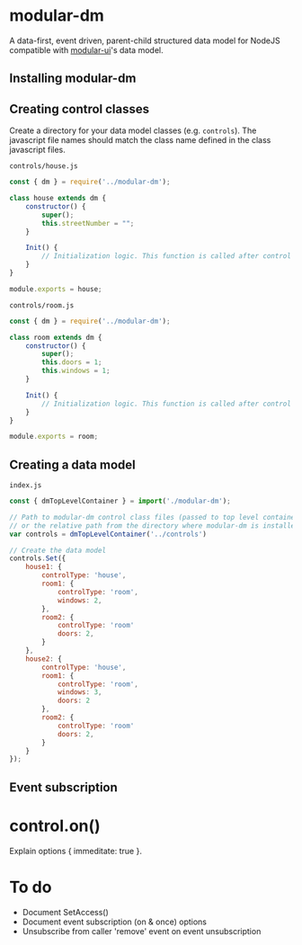 # modular-dm
A data-first, event driven, parent-child structured data model for NodeJS compatible with [modular-ui](https://github.com/bccsa/modular-ui)'s data model.

## Installing modular-dm


## Creating control classes
Create a directory for your data model classes (e.g. ```controls```). The javascript file names should match the class name defined in the class javascript files.

```controls/house.js```
```javascript
const { dm } = require('../modular-dm');

class house extends dm {
    constructor() {
        super();
        this.streetNumber = "";
    }

    Init() {
        // Initialization logic. This function is called after control creation.
    }
}

module.exports = house;
```

```controls/room.js```
```javascript
const { dm } = require('../modular-dm');

class room extends dm {
    constructor() {
        super();
        this.doors = 1;
        this.windows = 1;
    }

    Init() {
        // Initialization logic. This function is called after control creation.
    }
}

module.exports = room;
```

## Creating a data model
```index.js```
```javascript
const { dmTopLevelContainer } = import('./modular-dm');

// Path to modular-dm control class files (passed to top level container) should be the absolute path to the control files directory
// or the relative path from the directory where modular-dm is installed.
var controls = dmTopLevelContainer('../controls')

// Create the data model
controls.Set({
    house1: {
        controlType: 'house',
        room1: {
            controlType: 'room',
            windows: 2,
        },
        room2: {
            controlType: 'room'
            doors: 2,
        }
    },
    house2: {
        controlType: 'house',
        room1: {
            controlType: 'room',
            windows: 3,
            doors: 2
        },
        room2: {
            controlType: 'room'
            doors: 2,
        }
    }
});
```

## Event subscription
# control.on()

Explain options { immeditate: true }.

# To do
* Document SetAccess()
* Document event subscription (on & once) options
* Unsubscribe from caller 'remove' event on event unsubscription
